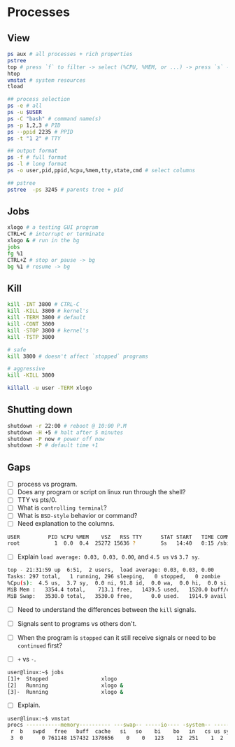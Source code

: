 # Processes

## View

```bash
ps aux # all processes + rich properties
pstree
top # press `f` to filter -> select (%CPU, %MEM, or ...) -> press `s` -> ESC
htop
vmstat # system resources
tload

## process selection
ps -e # all
ps -u $USER
ps -C "bash" # command name(s)
ps -p 1,2,3 # PID
ps --ppid 2235 # PPID
ps -t "1 2" # TTY

## output format
ps -f # full format
ps -l # long format
ps -o user,pid,ppid,%cpu,%mem,tty,state,cmd # select columns

## pstree
pstree  -ps 3245 # parents tree + pid
```

## Jobs

```bash
xlogo # a testing GUI program
CTRL+C # interrupt or terminate
xlogo & # run in the bg
jobs
fg %1
CTRL+Z # stop or pause -> bg
bg %1 # resume -> bg
```

## Kill

```bash
kill -INT 3800 # CTRL-C
kill -KILL 3800 # kernel's
kill -TERM 3800 # default
kill -CONT 3800 
kill -STOP 3800 # kernel's
kill -TSTP 3800

# safe
kill 3800 # doesn't affect `stopped` programs

# aggressive
kill -KILL 3800

killall -u user -TERM xlogo
```

## Shutting down

```bash
shutdown -r 22:00 # reboot @ 10:00 P.M
shutdown -H +5 # halt after 5 minutes
shutdown -P now # power off now
shutdown -P # default time +1
```

## Gaps
- [ ] process vs program.
- [ ] Does any program or script on linux run through the shell?
- [ ] TTY vs pts/0.
- [ ] What is `controlling terminal`?
- [ ] What is `BSD-style` behavior or command?
- [ ] Need explanation to the columns.

```bash
USER         PID %CPU %MEM    VSZ   RSS TTY      STAT START   TIME COMMAND
root           1  0.0  0.4  25272 15636 ?        Ss   14:40   0:15 /sbin/init auto automatic-ubiquity noprompt
```

- [ ] Explain `load average: 0.03, 0.03, 0.00`, and `4.5 us` vs  `3.7 sy`.

```bash
top - 21:31:59 up  6:51,  2 users,  load average: 0.03, 0.03, 0.00
Tasks: 297 total,   1 running, 296 sleeping,   0 stopped,   0 zombie
%Cpu(s):  4.5 us,  3.7 sy,  0.0 ni, 91.8 id,  0.0 wa,  0.0 hi,  0.0 si,  0.0 st 
MiB Mem :   3354.4 total,    713.1 free,   1439.5 used,   1520.0 buff/cache     
MiB Swap:   3530.0 total,   3530.0 free,      0.0 used.   1914.9 avail Mem 
```

- [ ] Need to understand the differences between the `kill` signals.
- [ ] Signals sent to programs vs others don't.
- [ ] When the program is `stopped` can it still receive signals or need to be `continued` first?

- [ ] `+` vs `-`.

```bash
user@linux:~$ jobs
[1]+  Stopped                 xlogo
[2]   Running                 xlogo &
[3]-  Running                 xlogo &
```

- [ ] Explain.

```bash
user@linux:~$ vmstat
procs -----------memory---------- ---swap-- -----io---- -system-- -------cpu-------
 r  b   swpd   free   buff  cache   si   so    bi    bo   in   cs us sy id wa st gu
 3  0      0 761148 157432 1378656    0    0   123    12  251    1  2  2 95  1  0  0
```